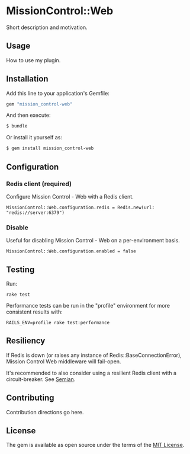 # MissionControl::Web
Short description and motivation.

## Usage
How to use my plugin.

## Installation
Add this line to your application's Gemfile:

```ruby
gem "mission_control-web"
```

And then execute:
```bash
$ bundle
```

Or install it yourself as:
```bash
$ gem install mission_control-web
```

## Configuration

### Redis client (required)

Configure Mission Control - Web with a Redis client.

```
MissionControl::Web.configuration.redis = Redis.new(url: "redis://server:6379")
```

### Disable

Useful for disabling Mission Control - Web on a per-environment basis.

```
MissionControl::Web.configuration.enabled = false
```

## Testing
Run:

```
rake test
```

Performance tests can be run in the "profile" environment for more consistent results with:

```
RAILS_ENV=profile rake test:performance
```

## Resiliency

If Redis is down (or raises any instance of Redis::BaseConnectionError), Mission Control Web middleware will fail-open.

It's recommended to also consider using a resilient Redis client with a circuit-breaker. See [Semian](https://github.com/Shopify/semian).

## Contributing
Contribution directions go here.

## License
The gem is available as open source under the terms of the [MIT License](https://opensource.org/licenses/MIT).
